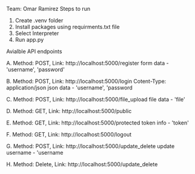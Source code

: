 Team: Omar Ramirez
Steps to run

1. Create .venv folder
2. Install packages using requirments.txt file
3. Select Interpreter
4. Run app.py

Avialble API endpoints

A. Method: POST, Link: http://localhost:5000/register
form data - 'username', 'password'

B. Method: POST, Link: http://localhost:5000/login
Cotent-Type: application/json
json data - 'username', 'password

C. Method: POST, Link: http://localhost:5000/file_upload
file data - 'file'

D. Method: GET, Link: http://localhost:5000/public

E. Method: GET, Link: http://localhost:5000/protected
token info - 'token'

F. Method: GET, Link: http://localhost:5000/logout

G. Method: POST, Link: http://localhost:5000/update_delete
update username - 'username

H. Method: Delete, Link: http://localhost:5000/update_delete
